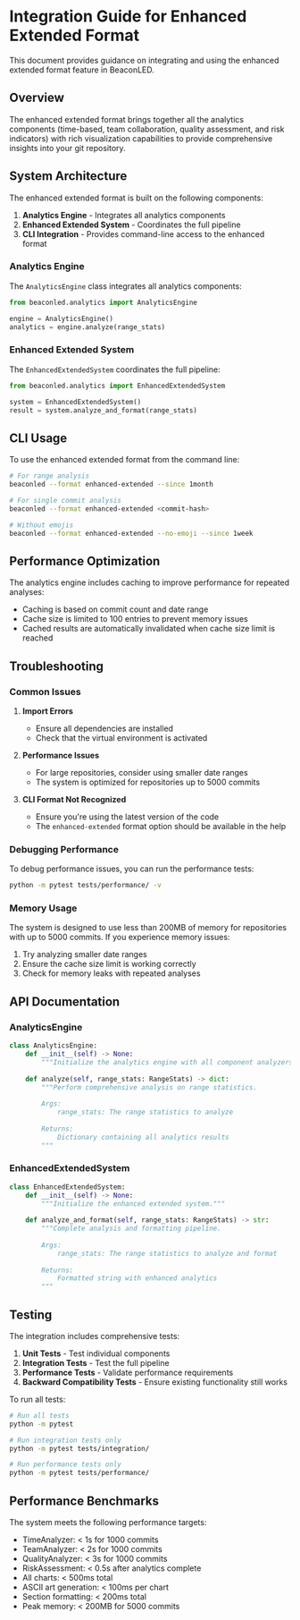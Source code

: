 # Integration Guide for Enhanced Extended Format

This document provides guidance on integrating and using the enhanced extended format feature in BeaconLED.

## Overview

The enhanced extended format brings together all the analytics components (time-based, team collaboration, quality assessment, and risk indicators) with rich visualization capabilities to provide comprehensive insights into your git repository.

## System Architecture

The enhanced extended format is built on the following components:

1. **Analytics Engine** - Integrates all analytics components
2. **Enhanced Extended System** - Coordinates the full pipeline
3. **CLI Integration** - Provides command-line access to the enhanced format

### Analytics Engine

The `AnalyticsEngine` class integrates all analytics components:

```python
from beaconled.analytics import AnalyticsEngine

engine = AnalyticsEngine()
analytics = engine.analyze(range_stats)
```

### Enhanced Extended System

The `EnhancedExtendedSystem` coordinates the full pipeline:

```python
from beaconled.analytics import EnhancedExtendedSystem

system = EnhancedExtendedSystem()
result = system.analyze_and_format(range_stats)
```

## CLI Usage

To use the enhanced extended format from the command line:

```bash
# For range analysis
beaconled --format enhanced-extended --since 1month

# For single commit analysis
beaconled --format enhanced-extended <commit-hash>

# Without emojis
beaconled --format enhanced-extended --no-emoji --since 1week
```

## Performance Optimization

The analytics engine includes caching to improve performance for repeated analyses:

- Caching is based on commit count and date range
- Cache size is limited to 100 entries to prevent memory issues
- Cached results are automatically invalidated when cache size limit is reached

## Troubleshooting

### Common Issues

1. **Import Errors**
   - Ensure all dependencies are installed
   - Check that the virtual environment is activated

2. **Performance Issues**
   - For large repositories, consider using smaller date ranges
   - The system is optimized for repositories up to 5000 commits

3. **CLI Format Not Recognized**
   - Ensure you're using the latest version of the code
   - The `enhanced-extended` format option should be available in the help

### Debugging Performance

To debug performance issues, you can run the performance tests:

```bash
python -m pytest tests/performance/ -v
```

### Memory Usage

The system is designed to use less than 200MB of memory for repositories with up to 5000 commits. If you experience memory issues:

1. Try analyzing smaller date ranges
2. Ensure the cache size limit is working correctly
3. Check for memory leaks with repeated analyses

## API Documentation

### AnalyticsEngine

```python
class AnalyticsEngine:
    def __init__(self) -> None:
        """Initialize the analytics engine with all component analyzers."""
    
    def analyze(self, range_stats: RangeStats) -> dict:
        """Perform comprehensive analysis on range statistics.
        
        Args:
            range_stats: The range statistics to analyze
            
        Returns:
            Dictionary containing all analytics results
        """
```

### EnhancedExtendedSystem

```python
class EnhancedExtendedSystem:
    def __init__(self) -> None:
        """Initialize the enhanced extended system."""
    
    def analyze_and_format(self, range_stats: RangeStats) -> str:
        """Complete analysis and formatting pipeline.
        
        Args:
            range_stats: The range statistics to analyze and format
            
        Returns:
            Formatted string with enhanced analytics
        """
```

## Testing

The integration includes comprehensive tests:

1. **Unit Tests** - Test individual components
2. **Integration Tests** - Test the full pipeline
3. **Performance Tests** - Validate performance requirements
4. **Backward Compatibility Tests** - Ensure existing functionality still works

To run all tests:

```bash
# Run all tests
python -m pytest

# Run integration tests only
python -m pytest tests/integration/

# Run performance tests only
python -m pytest tests/performance/
```

## Performance Benchmarks

The system meets the following performance targets:

- TimeAnalyzer: < 1s for 1000 commits
- TeamAnalyzer: < 2s for 1000 commits
- QualityAnalyzer: < 3s for 1000 commits
- RiskAssessment: < 0.5s after analytics complete
- All charts: < 500ms total
- ASCII art generation: < 100ms per chart
- Section formatting: < 200ms total
- Peak memory: < 200MB for 5000 commits